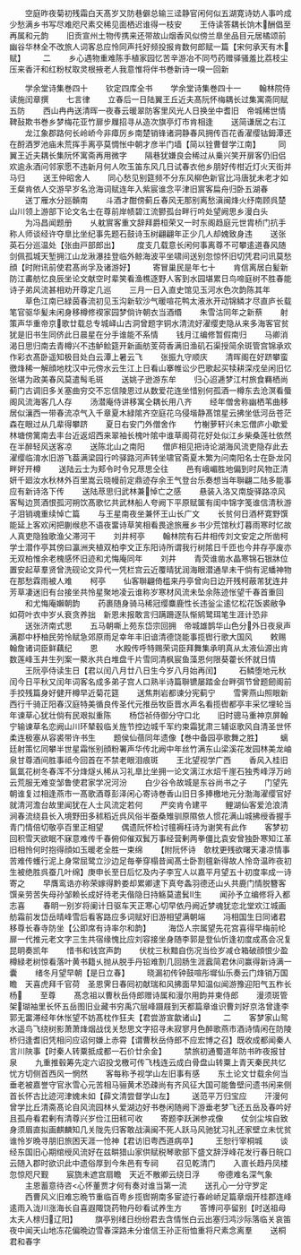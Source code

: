 <!-- { "loadSidebar": true } -->
　　空庭昨夜菊初残霜白天髙岁又防巷僻总输三迳静官闲何似五湖寛诗妨人事吟成少愁满乡书写尽难咫尺素交稀见面栖迟谁得一枝安
　　王侍读答耦长饷木酬倡至再属和元韵
　　旧贡宣州土物传携来还带故山烟香风似傍兰臯坐品目元居橘颂前幽谷华林全不改旅人词客总应怜同声托好频投报肯数何郎赋一篇【宋何承天有木赋】
　　二
　　乡心遇物重难陈手植家园忆苦辛游冶不同芍药赠驿骚羞比荔枝尘压来香汗和红粉杖取灵根掖老人我意惟将伴书巻新诗一嗅一回新














　　学余堂诗集巻四十
　　钦定四库全书
　　学余堂诗集巻四十一
　　翰林院侍读施闰章撰
　　七言律
　　立春后一日陆翼王丘近夫髙阮怀梅耦长过集寓斋同赋五防
　　西山冉冉送清晖一夜春云暖翠防客里风光人日换坐中耆旧　帝城稀世情鞞鼔欺书巻乡梦梅花亚竹扉步屧招寻从造次旗亭灯市肯相逢
　　送简谦居之右江
　　龙江象郡路何长岭峤今非瘴厉乡南楚销锋诸洞静春风拥传百花香濯缨钴鉧潭还在酹酒罗池庙未荒挥手离亭莫惆怅中朝才彦半门墙【简以铨曹督学江南】
　　同翼王近夫耦长集阮怀寓斋再用微字
　　隔巷犹嫌良会稀过从乗兴笑开扉客仍旧侣欢逾永酒问邻家愿不违新月何人吹玉笛东风几日试春衣他乡朋好传柑近灯火天街并马归
　　送王仲昭舍人
　　同心愁见别筵频不分东风柳色新官比冯唐犹未老才如王粲肯依人交游早岁名沧海词赋连年入紫宸谁念平津旧賔客扁舟归卧五湖春
　　送丁雁水分廵贑南
　　斗酒才酣傍蓟丘春风无那别离愁滇闽烽火纾南顾呉楚山川领上游部下论文名士在尊前岸帻碧江流鬰孤台畔行吟处望阙思乡漫白头
　　为冯昌闻题册
　　乆躭賔客重文辞拜爵桓荣又一时东阁趋庭元世胄桥门抗手称人师谈经许夺臯比坐纪事先题石鼓诗玉树翩翩年正少几人却媿致身违
　　送张英石分巡温处【张由戸部郎出】
　　度支几载意长闲何事离尊不可攀逺道春风随剑佩孤城天堑拥江山龙湫瀑挂登临外鲸海波平坐啸间送别忽惊怀旧切凭君问讯莫愁顔【时附讯前使君髙尚孚及诸游好】
　　寄冒巢民是年七十
　　肯信离居白髪新防江畵舫忆良辰坐论文献空时辈笑看渔樵逐野人客到水园堪累日鸟啼庭树不胜春能诗子弟风流甚相劝开尊定几巡
　　三月一日入直史馆见玉河水色次韵陈其年
　　草色江南已緑茵春流初见玉沟新软沙气暖喧花鸭太液氷开动锦鳞才尽直庐长载笔官驱华髪未闲身移樽修褉家园梦倘许朝衣当酒缗
　　朱雪沽同年之新蔡
　　射策声华重帝京歌廿载总专城峄山古洞曾题字铜水清流好濯缨吏隐从来多海客官贫犹是旧书生同侪此日晨星在分手谁能不系情
　　钱月江编修暂假南归
　　马卿消渴日思归南去青樽兴不违鲈鲙筵开新画舫芰荷香满旧渔矶石渠授简余斑管宫锦承欢作彩衣髙卧遥知极目处白云潭上暑云飞
　　张振九守顺庆
　　清晖阁在好跻攀蛮徼烽稀一解顔地枕汉中元傍水云生江上日看山搴帷讼少巴歌起买犊耕深戍垒闲旧忆张堪为政美春风莫遣髩毛斑
　　送姚子逊游东牟
　　归心迢逓梦江村旅食羇栖尚蓟门古调旧多关塞曲穷交不忘信陵恩过从数爱花连坐惜别何孤酒一樽东去沧溟看蜃阁风流海客几人存
　　汤潜庵侍讲移寓仝耦长用八齐
　　经年僧舍称幽栖苇曲移居似瀼西一带春流凉气入千章夏木緑隂齐空庭花乌侵堦静髙馆星云拂坐低河岳苍茫森在眼过从几辈得攀跻
　　夏日右安门外僧舍作
　　竹榭萝轩兴未忘僧庐小歇爱林塘傍篱南去丰台近返炤西来翠袖长槐叶隂中谁草阁荷花好处似江乡柴桑莲社依然在半醉轻风送客凉
　　送陈北山之南阳
　　僧庐相见把诗论湖海风流吏隐存此去濯缨临淯水旧游飞葢满梁园行吟驿路河声转坐啸官斋夏木繁为问南阳名士在卧龙冈畔好开樽
　　送陆云士为郏令时令兄荩思仝往
　　邑有峨嵋胜地偏到时风物正清妍千廻汝水秋林外百里嵩云晓幔前定鼎迹存余王气登台乐奏想当年聨翩二陆多能事应有新诗洛下传
　　送陆荩思归武林兼悼亡之感
　　悬装入洛又南旋驿路凉风客髩边贳酒恨孤河朔饮髙歌忆共武林船人夸阙下平原赋箧有闺中锦字笺谁信清秋游子泪销魂重续悼亡篇
　　与王星南夜坐兼怀王山长广文
　　长贫何日酒杯寛野馔能延上客欢闲把蒯缑悲不语夜畱诗草笑相看畏途旅雁乡书少荒馆秋灯暮雨寒时忆故人真吏隐独歌渔父滞河干
　　刘井柯亭
　　翰林院有石井相传刘文安定之所凿柯学士潜作亭其傍曰瀛洲夹植双柏李文正东阳诗所谓我行树隂日千匝也今井存亭废亦无双柏惟余老槐感怀旧迹和尤悔庵同年
　　刘井
　　青荧谁凿水晶寒锦石银牀位置安起草羣贤曾洗砚论文异代一凭栏宫云近覆晴犹润海眼潜通旱未干倘有泥蟠神物在那愁霖雨被人难
　　柯亭
　　仙客聨翩倚槛来丹亭曾向日边开残柯蔽芾犹连井芳草凄迷旧有台接坐共怜星聚地凌云谁称岁寒材风流未坠余陈迹怅望千春首重回
　　和尤悔庵嬾朝韵
　　药裹随身骑马稀冠缨麋鹿性长违釡尘逺忆松花饭裘敝争如荷叶衣中岁乆衰贪养拙　新恩未报敢言归蹒跚逐队惭鹓鹭珥笔生涯计恐非
　　送张济南式思
　　五马朝嘶上苑东岱宗回拥　帝城雄鹊华山色分外日夜泉声满郡中杼柚民劳怜赋急郊原雨足幸年丰旧谙清德饶能事揽辔行歌大国风
　　敕赐翰詹诸词臣鲜藕纪
　　恩
　　水殿传呼特赐荣词臣拜舞集承明真从太液仙源出肯数莲峰玉井生列案一藂氷共白堆盘千片雪同清枫宸鱼藻恩何限葵藿长怀就日情
　　王阮亭侍读生日【君以闰八月廿八日生今岁八月始再闰】
　　石鳞堕地元秋闰今日平秋又闰年词客名成多弟子宫人口熟半诗篇聨镳屡踏金台畔弭节曾题劒阁前手挍残篇身好健开樽早近菊花筵
　　送焦荆岩都谏分宪蓟宁
　　雪霁燕山照眼新西行千骑正阳春汉庭特美循良传圣代元推岳牧臣晋水声名看揽辔都亭丰采忆埋轮当年谏草心犹壮倘有民艰拟重陈
　　杨岱祯侍御分守口北
　　旧时骢马重神京屏翰宁输谏草名恋阙山川环辇毂临关旌节控边城千军约束霜犹肃三辅讴歌风自清圣世怀柔连极塞从容裘带许书生
　　题侯仙蓓同年遗像【巻中备园亭歌舞之胜】
　　螭廷射策忆同攀半世星霜怅别顔粉署声华传北阙中年丝竹满东山梁溪花发园林美龙岫泉甘尊酒间胜事祗今回首在不禁老眼泪痕斑
　　王北望视学广西
　　香风入桂旧氤氲花树冬春浑不分烽燧乆稀从习礼臯比坐拥一论文漓江水炤千崖石独秀峰浮万岭云荒服无难变邹鲁使君家学况河汾
　　白少谷令故城是东谷尚书之子
　　门望先朝谁复过相逢燕市一髙歌酒尊彭泽闲心寄诗巻香山旧日多捧檄地元分渤海濯缨官好就清河澹台故里闻犹在人士风流定若何
　　严奕肯令建平
　　鲤湖仙客爱沧浪清涧春流绕县长入境野田多秫稻近呉风俗半蚕桑雉驯原隰依人惯花满山城拂绶香握手青门情倍切敬亭百里正相望
　　偶遗阮怀检讨氊褥枉诗为谢笑有此作
　　客梦初回积雪天欲眠不寐意难传千春俯仰催双鬂万事经营剰两拳僵比袁安曾独卧寒知江革旧相怜何时抱得顔如玉暖老全胜一束绵
　　【附阮怀诗　欹枕更残欲曙天凄凉情事苦难传蠖行泥上身常屈鹭立沙边足毎拳穿榻昔闻髙士卧割氊新得故人怜竒温昨夜初生被绝胜呉蚕几叶绵】庚申长至日后忆及内子李宐人以嘉平月望五十初度率成一诗寄之
　　早膺鸾诰亦称荣嫁得黔娄却累卿逮下真夸螽羽德还山乆共鹿门情脱簪客馔亲劳苦失母孙邹赖长成好待老夫偕隐日持觞莫遣鬂生
　　闻孙予立编修将入都志喜
　　春眀一别岁将阑计日驱车天正寒心切早依丹阙近梦魂犹恋北堂欢江城画舫霜前发岱岳晴峰雪后看客路应多词赋好旧游相望满朝端
　　冯相国生日同诸君移尊长春寺防坐【公即席有诗率尔和韵】
　　海岱人宗属望先花宫喜得早梅前纶扉一代推元老文字三生共宿缘愧比应刘容接坐身随李郭是登仙忻逢初度成髙会况复昆眀奏凯年
　　惜书和钱宫声韵
　　伏枕三秋黯自伤况当俭岁减仓箱破顔恨少盈樽緑老树惊看落叶黄书籍乆抛从脱手丹铅难割几回肠生涯蠧简君休问赢得新诗满一囊
　　绪冬月望早朝【是日立春】
　　晓漏初传钟鼓喧彤墀仙乐奏云门烽销万国瞻　天喜虎拜千官荷　圣恩霁日春囘初献瑞和风拂面早知温似闻游豫迎阳气五柞长杨
　　至尊
　　髙念祖以曹秋岳侍郎赠诗属和漫尔用韵并柬侍郎
　　漫须斑管架瑚袖里长怀五岳图旧业藏书穷禹穴层峰蹑屐到天都篇章谁识曹刘好京洛曾逢李郭无畱滞经年休怅望不妨髙枕作狂夫【君尝游宣歙诸山】
　　二
　　客梦家山鸳水遥鸟飞绕树影萧萧烽烟战伐关愁思文字招寻未寂寥月色醉歌燕市酒诗情闲在防陵桥归逢耆旧凭相问应诏何嫌上赤霄【谓曹秋岳侍郎不应宏博之召】既收成都闻秦人言川陜事【时秦人转粟抵成都一石价廿余金】
　　禁旅初通蜀道年防书昨夜报甘泉
　　九重推毂筹先定六诏投戈檄可传飞栈连云成白骨盘山转粟上青天秦民共忆忧方切侧首西风一惘然
　　客每称予视学山左旧事有感
　　东土论文廿载余何当垂老被嘉誉守官氷雪心元苦相马骊黄术恐疎尚有齐风征大国可能鲁壁问遗书闲来侧首长怀古比迹河津媿未如【薛文清尝督学山左】
　　送范平万归宝应
　　汗漫何曾学比丘清斋髙论自风流园林乆爱湖边好书巻闲随阙下游垂老梦飞还五岳及春吟好且孤舟看君剰有清尊兴岁俭江田秫可收
　　寄题李跃渊参戎像
　　仗剑尘埃自致身须眉直拟画麒麟知几关陇先归客敢战滇闽不死人跃马风驰犹习礼还家壁立未忧贫谁怜岁晩寻朋旧旅困天涯一怆神【君访旧粤西道病卒】
　　王恕行宰桐城
　　谈经东国旧心期绾绶风流好在兹畊猎山家供赋税琴歌部下盛文辞浮峰花发行春日皖口云随入郡时欲识此中遗俗厚到今朱邑有专祠
　　召见乾清门
　　入直长趋丹凤楼忽惊咫尺觐
　　宸旒未遮宫扇瞻　天近不散卿云绕日浮
　　帝德难名深气象
　　主恩蓄意待咨心怀董贾才何有奏对谁当第一流
　　送孔心一分守罗定
　　西曹风义旧难忘晩节重临百粤乡揽辔朔南多宦迹行春岭峤足篇章烟开桂郡连峰逺雨入泷川涨海长自喜遐陬饶药物丹砂看试养生方
　　答博问亭留别【时送祖母太夫人榇归辽阳】
　　旗亭别绪日纷纷君去含情怅白云出塞归鸿沙际落临关哀笛夜中闻天山地冻花偏晩边雪春深路未分谁信王孙正衔恤重将尺素念离羣
　　送桐君和春字
